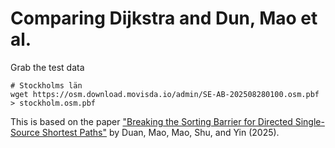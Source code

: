 # Comparing Dijkstra and Dun, Mao et al.

Grab the test data

```shell
# Stockholms län
wget https://osm.download.movisda.io/admin/SE-AB-202508280100.osm.pbf > stockholm.osm.pbf
```

This is based on the paper ["Breaking the Sorting Barrier for Directed Single-Source Shortest Paths"](https://arxiv.org/abs/2504.17033) by Duan, Mao, Mao, Shu, and Yin (2025).
